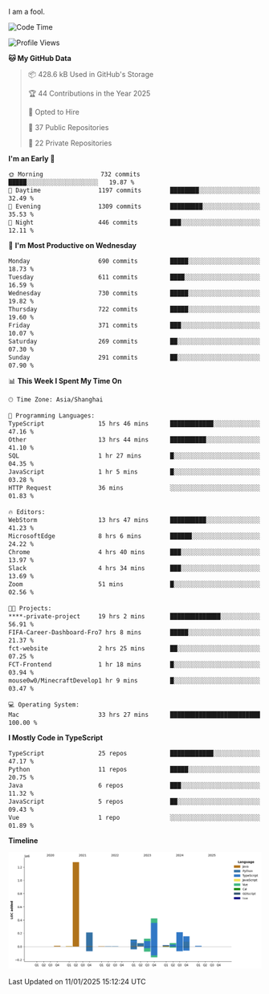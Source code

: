 I am a fool.

<!--START_SECTION:waka-->
![Code Time](http://img.shields.io/badge/Code%20Time-2%2C416%20hrs%205%20mins-blue)

![Profile Views](http://img.shields.io/badge/Profile%20Views-0-blue)

**🐱 My GitHub Data** 

> 📦 428.6 kB Used in GitHub's Storage 
 > 
> 🏆 44 Contributions in the Year 2025
 > 
> 💼 Opted to Hire
 > 
> 📜 37 Public Repositories 
 > 
> 🔑 22 Private Repositories 
 > 
**I'm an Early 🐤** 

```text
🌞 Morning                732 commits         █████░░░░░░░░░░░░░░░░░░░░   19.87 % 
🌆 Daytime                1197 commits        ████████░░░░░░░░░░░░░░░░░   32.49 % 
🌃 Evening                1309 commits        █████████░░░░░░░░░░░░░░░░   35.53 % 
🌙 Night                  446 commits         ███░░░░░░░░░░░░░░░░░░░░░░   12.11 % 
```
📅 **I'm Most Productive on Wednesday** 

```text
Monday                   690 commits         █████░░░░░░░░░░░░░░░░░░░░   18.73 % 
Tuesday                  611 commits         ████░░░░░░░░░░░░░░░░░░░░░   16.59 % 
Wednesday                730 commits         █████░░░░░░░░░░░░░░░░░░░░   19.82 % 
Thursday                 722 commits         █████░░░░░░░░░░░░░░░░░░░░   19.60 % 
Friday                   371 commits         ███░░░░░░░░░░░░░░░░░░░░░░   10.07 % 
Saturday                 269 commits         ██░░░░░░░░░░░░░░░░░░░░░░░   07.30 % 
Sunday                   291 commits         ██░░░░░░░░░░░░░░░░░░░░░░░   07.90 % 
```


📊 **This Week I Spent My Time On** 

```text
🕑︎ Time Zone: Asia/Shanghai

💬 Programming Languages: 
TypeScript               15 hrs 46 mins      ████████████░░░░░░░░░░░░░   47.16 % 
Other                    13 hrs 44 mins      ██████████░░░░░░░░░░░░░░░   41.10 % 
SQL                      1 hr 27 mins        █░░░░░░░░░░░░░░░░░░░░░░░░   04.35 % 
JavaScript               1 hr 5 mins         █░░░░░░░░░░░░░░░░░░░░░░░░   03.28 % 
HTTP Request             36 mins             ░░░░░░░░░░░░░░░░░░░░░░░░░   01.83 % 

🔥 Editors: 
WebStorm                 13 hrs 47 mins      ██████████░░░░░░░░░░░░░░░   41.23 % 
MicrosoftEdge            8 hrs 6 mins        ██████░░░░░░░░░░░░░░░░░░░   24.22 % 
Chrome                   4 hrs 40 mins       ███░░░░░░░░░░░░░░░░░░░░░░   13.97 % 
Slack                    4 hrs 34 mins       ███░░░░░░░░░░░░░░░░░░░░░░   13.69 % 
Zoom                     51 mins             █░░░░░░░░░░░░░░░░░░░░░░░░   02.56 % 

🐱‍💻 Projects: 
****-private-project     19 hrs 2 mins       ██████████████░░░░░░░░░░░   56.91 % 
FIFA-Career-Dashboard-Fro7 hrs 8 mins        █████░░░░░░░░░░░░░░░░░░░░   21.37 % 
fct-website              2 hrs 25 mins       ██░░░░░░░░░░░░░░░░░░░░░░░   07.25 % 
FCT-Frontend             1 hr 18 mins        █░░░░░░░░░░░░░░░░░░░░░░░░   03.94 % 
mouse0w0/MinecraftDevelop1 hr 9 mins         █░░░░░░░░░░░░░░░░░░░░░░░░   03.47 % 

💻 Operating System: 
Mac                      33 hrs 27 mins      █████████████████████████   100.00 % 
```

**I Mostly Code in TypeScript** 

```text
TypeScript               25 repos            ████████████░░░░░░░░░░░░░   47.17 % 
Python                   11 repos            █████░░░░░░░░░░░░░░░░░░░░   20.75 % 
Java                     6 repos             ███░░░░░░░░░░░░░░░░░░░░░░   11.32 % 
JavaScript               5 repos             ██░░░░░░░░░░░░░░░░░░░░░░░   09.43 % 
Vue                      1 repo              ░░░░░░░░░░░░░░░░░░░░░░░░░   01.89 % 
```



**Timeline**

![Lines of Code chart](https://raw.githubusercontent.com/VeejaLiu/VeejaLiu/master/assets/bar_graph.png)


 Last Updated on 11/01/2025 15:12:24 UTC
<!--END_SECTION:waka-->
